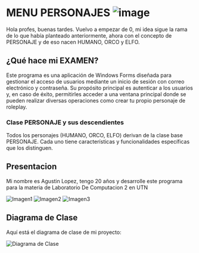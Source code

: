 # MENU PERSONAJES ![image](https://github.com/Agusslo/Lopez.Agustin.SegundoParcial/assets/98591977/66023bab-95eb-4961-886f-11ca74e63c8e)


Hola profes, buenas tardes. Vuelvo a empezar de 0, mi idea sigue la rama de lo que había planteado anteriormente, ahora con el concepto de PERSONAJE y de eso nacen HUMANO, ORCO y ELFO.

## ¿Qué hace mi EXAMEN?

Este programa es una aplicación de Windows Forms diseñada para gestionar el acceso de usuarios mediante un inicio de sesión con correo electrónico y contraseña. Su propósito principal es autenticar a los usuarios y, en caso de éxito, permitirles acceder a una ventana principal donde se pueden realizar diversas operaciones como crear tu propio personaje de roleplay.

### Clase PERSONAJE y sus descendientes

Todos los personajes (HUMANO, ORCO, ELFO) derivan de la clase base PERSONAJE. Cada uno tiene características y funcionalidades específicas que los distinguen.

## Presentacion
Mi nombre es Agustin Lopez, tengo 20 años y desarrolle este programa para la materia de Laboratorio De Computacion 2 en UTN

![Imagen1](https://github.com/Agusslo/Lopez.Agustin.PrimerParcial/assets/98591977/9a358e8b-2022-4c63-ad1b-484486bdf094) ![Imagen2](https://github.com/Agusslo/Lopez.Agustin.PrimerParcial/assets/98591977/fe7707b1-1c26-4729-8148-92ea6d6afaf9) ![Imagen3](https://github.com/Agusslo/Lopez.Agustin.PrimerParcial/assets/98591977/645ae954-a900-4398-b01f-0f1949f39a2b)

## Diagrama de Clase

Aquí está el diagrama de clase de mi proyecto:

![Diagrama de Clase](https://github.com/Agusslo/Lopez.Agustin.SegundoParcial/assets/98591977/1ee6dbae-29b3-444a-a6bb-8ac86ec00de8)
